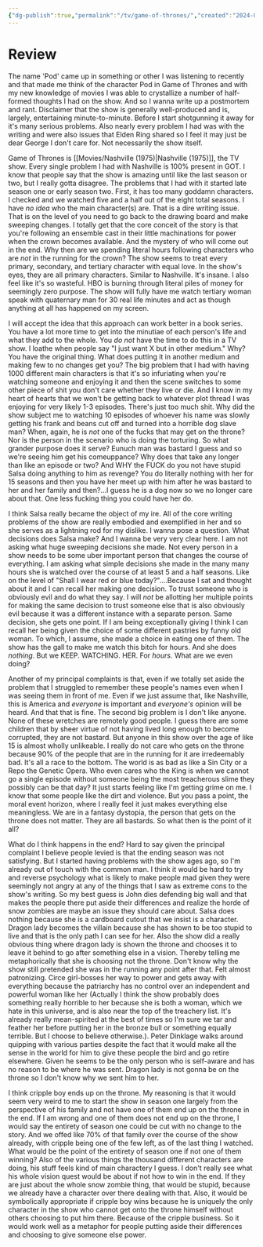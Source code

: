 ```yaml
---
{"dg-publish":true,"permalink":"/tv/game-of-thrones/","created":"2024-04-14","updated":"2024-04-15"}
---
```



# Review

The name 'Pod' came up in something or other I was listening to recently and that made me think of the character Pod in Game of Thrones and with my new knowledge of movies I was able to crystallize a number of half-formed thoughts I had on the show. And so I wanna write up a postmortem and rant. Disclaimer that the show is generally well-produced and is, largely, entertaining minute-to-minute. Before I start shotgunning it away for it's many serious problems. Also nearly every problem I had was with the writing and were also issues that Elden Ring shared so I feel it may just be dear George I don't care for. Not necessarily the show itself.

Game of Thrones is [[Movies/Nashville (1975)\|Nashville (1975)]], the TV show. Every single problem I had with Nashville is 100% present in GOT. I know that people say that the show is amazing until like the last season or two, but I really gotta disagree. The problems that I had with it started late season one or early season two. First, it has too many goddamn characters. I checked and we watched five and a half out of the eight total seasons. I have *no idea* who the main character(s) are. That is a dire writing issue. That is on the level of you need to go back to the drawing board and make sweeping changes. I totally get that the core conceit of the story is that you're following an ensemble cast in their little machinations for power when the crown becomes available. And the mystery of who will come out in the end. Why then are we spending literal hours following characters who are *not* in the running for the crown? The show seems to treat every primary, secondary, and tertiary character with equal love. In the show's eyes, they are all primary characters. Similar to Nashville. It's insane. I also feel like it's so wasteful. HBO is burning through literal piles of money for seemingly zero purpose. The show will fully have me watch tertiary woman speak with quaternary man for 30 real life minutes and act as though anything at all has happened on my screen.

I will accept the idea that this approach can work better in a book series. You have a lot more time to get into the minutiae of each person's life and what they add to the whole. You *do not* have the time to do this in a TV show. I loathe when people say "I just want X but in other medium." Why? You have the original thing. What does putting it in another medium and making few to no changes get you? The big problem that I had with having 1000 different main characters is that it's so infuriating when you're watching someone and enjoying it and then the scene switches to some other piece of shit you don't care whether they live or die. And I know in my heart of hearts that we won't be getting back to whatever plot thread I was enjoying for very likely 1-3 episodes. There's just too much shit. Why did the show subject me to watching 10 episodes of whoever his name was slowly getting his frank and beans cut off and turned into a horrible dog slave man? When, again, he is *not* one of the fucks that may get on the throne? Nor is the person in the scenario who is doing the torturing. So what grander purpose does it serve? Eunuch man was bastard I guess and so we're seeing him get his comeuppance? Why does that take any longer than like an episode or two? And WHY the FUCK do you not have stupid Salsa doing anything to him as revenge? You do literally nothing with her for 15 seasons and then you have her meet up with him after he was bastard to her and her family and then?...I guess he is a dog now so we no longer care about that. One less fucking thing you could have her do.

I think Salsa really became the object of my ire. All of the core writing problems of the show are really embodied and exemplified in her and so she serves as a lightning rod for my dislike. I wanna pose a question. What decisions does Salsa make? And I wanna be very very clear here. I am not asking what huge sweeping decisions she made. Not every person in a show needs to be some uber important person that changes the course of everything. I am asking what simple decisions she made in the many many hours she is watched over the course of at least 5 and a half seasons. Like on the level of "Shall I wear red or blue today?"....Because I sat and thought about it and I can recall her making one decision. To trust someone who is obviously evil and do what they say. I will *not* be allotting her multiple points for making the same decision to trust someone else that is also obviously evil because it was a different instance with a separate person. Same decision, she gets one point. If I am being exceptionally giving I think I can recall her being given the choice of some different pastries by funny old woman. To which, I assume, she made a choice in eating one of them. The show has the gall to make me watch this bitch for hours. And she does *nothing*. But we KEEP. WATCHING. HER. For *hours*. What are we even doing?

Another of my principal complaints is that, even if we totally set aside the problem that I struggled to remember these people's names even when I was seeing them in front of me. Even if we just assume that, like Nashville, this is America and *everyone* is important and *everyone's* opinion will be heard. And that that is fine. The second big problem is I don't like anyone. None of these wretches are remotely good people. I guess there are some children that by sheer virtue of not having lived long enough to become corrupted, they are not bastard. But anyone in this show over the age of like 15 is almost wholly unlikeable. I really do not care who gets on the throne because 90% of the people that are in the running for it are irredeemably bad. It's all a race to the bottom. The world is as bad as like a Sin City or a Repo the Genetic Opera. Who even cares who the King is when we cannot go a single episode without someone being the most treacherous slime they possibly can be that day? It just starts feeling like I'm getting grime on me. I know that some people like the dirt and violence. But you pass a point, the moral event horizon, where I really feel it just makes everything else meaningless. We are in a fantasy dystopia, the person that gets on the throne does not matter. They are all bastards. So what then is the point of it all?

What do I think happens in the end? Hard to say given the principal complaint I believe people levied is that the ending season was not satisfying. But I started having problems with the show ages ago, so I'm already out of touch with the common man. I think it would be hard to try and reverse psychology what is likely to make people mad given they were seemingly not angry at any of the things that I saw as extreme cons to the show's writing. So my best guess is John dies defending big wall and that makes the people there put aside their differences and realize the horde of snow zombies are maybe an issue they should care about. Salsa does nothing because she is a cardboard cutout that we insist is a character. Dragon lady becomes the villain because she has shown to be too stupid to live and that is the only path I can see for her. Also the show did a really obvious thing where dragon lady is shown the throne and chooses it to leave it behind to go after something else in a vision. Thereby telling me metaphorically that she is choosing not the throne. Don't know why the show still pretended she was in the running any point after that. Felt almost patronizing. Circe girl-bosses her way to power and gets away with everything because the patriarchy has no control over an independent and powerful woman like her (Actually I think the show probably does something really horrible to her because she is both a woman, which we hate in this universe, and is also near the top of the treachery list. It's already really mean-spirited at the best of times so I'm sure we tar and feather her before putting her in the bronze bull or something equally terrible. But I choose to believe otherwise.). Peter Dinklage walks around quipping with various parties despite the fact that it would make all the sense in the world for him to give these people the bird and go retire elsewhere. Given he seems to be the only person who is self-aware and has no reason to be where he was sent. Dragon lady is not gonna be on the throne so I don't know why we sent him to her.

I think cripple boy ends up on the throne. My reasoning is that it would seem very weird to me to start the show in season one largely from the perspective of his family and not have one of them end up on the throne in the end. If I am wrong and one of them does not end up on the throne, I would say the entirety of season one could be cut with no change to the story. And we offed like 70% of that family over the course of the show already, with cripple being one of the few left, as of the last thing I watched. What would be the point of the entirety of season one if not one of them winning? Also of the various things the thousand different characters are doing, his stuff feels kind of main charactery I guess. I don't really see what his whole vision quest would be about if not how to win in the end. If they are just about the whole snow zombie thing, that would be stupid, because we already have a character over there dealing with that. Also, it would be symbolically appropriate if cripple boy wins because he is uniquely the only character in the show who cannot get onto the throne himself without others choosing to put him there. Because of the cripple business. So it would work well as a metaphor for people putting aside their differences and choosing to give someone else power.
